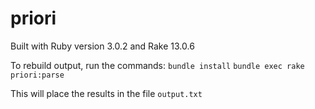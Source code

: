 # priori

Built with Ruby version 3.0.2 and Rake 13.0.6

To rebuild output, run the commands:
```bundle install```
```bundle exec rake priori:parse```

This will place the results in the file ```output.txt```
